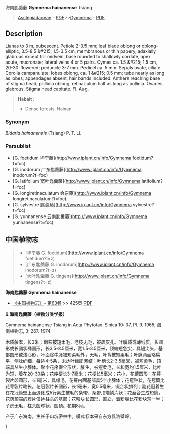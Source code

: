 海南匙羹藤 **Gymnema hainanense** Tsiang

> [Asclepiadaceae](http://www.iplant.cn/info/Asclepiadaceae?t=foc) - [PDF](http://www.iplant.cn/foc/pdf/Asclepiadaceae.pdf)>>[Gymnema](http://www.iplant.cn/info/Gymnema?t=foc) - [PDF](http://www.iplant.cn/foc/pdf/Gymnema.pdf)

## Description

Lianas to 3 m, pubescent. Petiole 2-3.5 mm; leaf blade oblong or oblong-elliptic, 3.5-8.5 &amp;#215; 1.5-3.5 cm, membranous or thin papery, adaxially glabrous except for midvein, base rounded to shallowly cordate, apex acute, mucronate; lateral veins 4 or 5 pairs. Cymes ca. 1.5 &amp;#215; 1.5 cm, 20-30-flowered; peduncle 3-7 mm. Pedicel ca. 5 mm. Sepals ovate, ciliate. Corolla campanulate; lobes oblong, ca. 1 &amp;#215; 0.5 mm; tube nearly as long as lobes; appendages absent, hair bands included. Anthers reaching base of stigma head; pollinia oblong, retinaculum half as long as pollinia. Ovaries glabrous. Stigma head capitate. Fl. Aug.


> **Habait** : 
>* Dense forests. Hainan.

### Synonym
*Bidaria hainanensis* (Tsiang) P. T. Li.

### Parsublist

* [G.  foetidum  华宁藤](http://www.iplant.cn/info/Gymnema foetidum?t=foc)
* [G.  inodorum  广东匙羹藤](http://www.iplant.cn/info/Gymnema inodorum?t=foc)
* [G.  latifolium  宽叶匙羹藤](http://www.iplant.cn/info/Gymnema latifolium?t=foc)
* [G.  longiretinaculatum  会东藤](http://www.iplant.cn/info/Gymnema longiretinaculatum?t=foc)
* [G.  sylvestre  匙羹藤](http://www.iplant.cn/info/Gymnema sylvestre?t=foc)
* [G.  yunnanense  云南匙羹藤](http://www.iplant.cn/info/Gymnema yunnanense?t=foc)

## 中国植物志

> * [华宁藤  G.  foetidum](http://www.iplant.cn/info/Gymnema foetidum?t=z)
> * [广东匙羹藤  G.  inodorum](http://www.iplant.cn/info/Gymnema inodorum?t=z)
> * [大叶匙羹藤  G.  tingens](http://www.iplant.cn/info/Gymnema tingens?t=z)


**海南匙羹藤 Gymnema hainanense**

* [《中国植物志》](http://www.iplant.cn/frps)- [第63卷](http://www.iplant.cn/frps/vol/63) >> 425页 [PDF](http://www.iplant.cn/frps/pdf/63/425a.pdf)


**6.海南匙羹藤（植物分类学报）**

Gymnema hainanense Tsiang in Acta Phytotax. Sinica 10: 37, Pl. 9. 1965; 海南植物志, 3: 267. 1974.

木质藤本，长3米；嫩枝被短柔毛，老枝无毛，被疏皮孔。叶膜质或薄纸质，长圆形或长圆状椭圆形，长3.5-8.5厘米，宽1.5-3.5厘米，顶端短急尖，具短尖头，基部圆形或浅心形，叶面除中脉被短柔毛外，无毛，叶背被短柔毛；叶脉两面略扁平，侧脉纤细，每边4-5条，未达叶缘即网结；叶柄长2-3.5毫米，被短柔毛，顶端具丛生小腺体。聚伞花序假伞形状，腋生，被短柔毛，长和宽约1.5厘米，比叶为短，着花20-30朵；花序梗长3-7毫米；花梗长5毫米；花小，花蕾圆形；花萼裂片卵圆形，长1毫米，具缘毛，花萼内面基部具5个小腺体；花冠钟状，花冠筒比花萼裂片略长，花冠裂片长圆形，长1毫米，宽0.5毫米，镊合状排列；副花冠着生在花冠筒壁上而退化成5行离生被毛的条带，条带顶端鳞片状；花丝合生成短筒，花药顶端的膜片仅达柱头的基部；花粉块长圆形，直立，着粉腺比花粉块短一半；子房无毛，柱头圆球状，圆顶。花期8月。

产于广东海南。生长于山坑密林中。模式标本采自东方县浩壁岭。

}